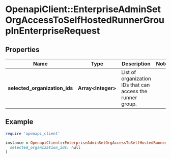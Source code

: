 # OpenapiClient::EnterpriseAdminSetOrgAccessToSelfHostedRunnerGroupInEnterpriseRequest

## Properties

| Name | Type | Description | Notes |
| ---- | ---- | ----------- | ----- |
| **selected_organization_ids** | **Array&lt;Integer&gt;** | List of organization IDs that can access the runner group. |  |

## Example

```ruby
require 'openapi_client'

instance = OpenapiClient::EnterpriseAdminSetOrgAccessToSelfHostedRunnerGroupInEnterpriseRequest.new(
  selected_organization_ids: null
)
```

